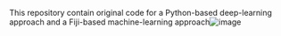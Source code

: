 This repository contain original code for a Python-based deep-learning approach and a Fiji-based machine-learning approach![image](https://github.com/Yuying-Jin-Wuerzbug/TRPV1_quantification_in_skin/assets/127846240/b32e28fd-bd69-427f-b17f-af544e5ee8ea)
